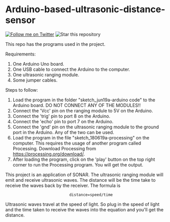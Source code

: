 # Arduino-based-ultrasonic-distance-sensor

[![Follow me on Twitter](https://img.shields.io/twitter/follow/kevin_codes?style=social)](https://twitter.com/kevin_codes)
![Star this repository](https://img.shields.io/github/stars/kevinam99/Arduino-based-ultrasonic-distance-sensor?style=social)



This repo has the programs used in the project.

Requirements:
1. One Arduino Uno board.
2. One USB cable to connect the Arduino to the computer.
3. One ultrasonic ranging module.
4. Some jumper cables.

Steps to follow:
1. Load the program in the folder "sketch_jun19a-arduino code" to the Arduino board. DO NOT CONNECT ANY OF THE MODULES!!
2. Connect the 'Vcc' pin on the ranging module to 5V on the Arduino.
3. Connect the 'trig' pin to port 8 on the Arduino.
4. Connect the 'echo' pin to port 7 on the Arduino.
5. Connect the 'gnd' pin on the ultrasonic ranging module to the ground port in the Arduino. Any of the two can be used.
6. Load the program in the file "sketch_180619a-processing" on the computer. This requires the usage of another program called Processing.    Download Processing from https://processing.org/download/. 
7. After loading the program, click on the 'play' button on the top right corner to run the Processing program. You will get the output.

This project is an application of SONAR. The ultrasonic ranging module will emit and receive ultrasonic waves. The distance will be the time take to receive the waves back by the receiver. The formula is 
            
                                distance=speed/time
Ultrasonic waves travel at the speed of light. So plug in the speed of light and the time taken to receive the waves into the equation and you'll get the distance.
